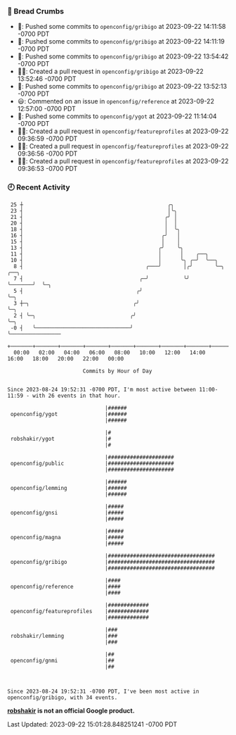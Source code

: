 ### 🍞 Bread Crumbs

 * 🚢: Pushed some commits to `openconfig/gribigo` at 2023-09-22 14:11:58 -0700 PDT
 * 🚢: Pushed some commits to `openconfig/gribigo` at 2023-09-22 14:11:19 -0700 PDT
 * 🚢: Pushed some commits to `openconfig/gribigo` at 2023-09-22 13:54:42 -0700 PDT
 * ✍🏼: Created a pull request in `openconfig/gribigo` at 2023-09-22 13:52:46 -0700 PDT
 * 🚢: Pushed some commits to `openconfig/gribigo` at 2023-09-22 13:52:13 -0700 PDT
 * 😃: Commented on an issue in `openconfig/reference` at 2023-09-22 12:57:00 -0700 PDT
 * 🚢: Pushed some commits to `openconfig/ygot` at 2023-09-22 11:14:04 -0700 PDT
 * ✍🏼: Created a pull request in `openconfig/featureprofiles` at 2023-09-22 09:36:59 -0700 PDT
 * ✍🏼: Created a pull request in `openconfig/featureprofiles` at 2023-09-22 09:36:56 -0700 PDT
 * ✍🏼: Created a pull request in `openconfig/featureprofiles` at 2023-09-22 09:36:53 -0700 PDT

### 🕘 Recent Activity
```
 25 ┼                                              ╭╮
 23 ┤                                              │╰╮
 21 ┤                                             ╭╯ │
 20 ┤                                             │  │
 18 ┤                                             │  ╰╮
 16 ┤                                            ╭╯   │
 15 ┤                                            │    │
 13 ┤                                           ╭╯    ╰╮
 11 ┤                                           │      │    ╭──╮
 10 ┤                                           │      ╰╮ ╭─╯  ╰──╮
  8 ┤                                       ╭───╯       │╭╯       ╰─╮       ╭──╮
  7 ┤                                     ╭─╯           ╰╯          ╰───────╯  ╰─╮
  5 ┤                                    ╭╯                                      ╰─╮
  3 ┼─╮                                 ╭╯                                         ╰─╮
  2 ┤ ╰─╮                              ╭╯                                            ╰─╮
 -0 ┤   ╰──────────────────────────────╯                                               ╰────────────────
    +───────+───────+───────+───────+───────+───────+───────+───────+───────+───────+───────+───────+────
  00:00   02:00   04:00   06:00   08:00   10:00   12:00   14:00   16:00   18:00   20:00   22:00   00:00   

						Commits by Hour of Day


Since 2023-08-24 19:52:31 -0700 PDT, I'm most active between 11:00-11:59 - with 26 events in that hour.

```



```
                               |######
 openconfig/ygot               |######
                               |######

                               |#
 robshakir/ygot                |#
                               |#

                               |#####################
 openconfig/public             |#####################
                               |#####################

                               |######
 openconfig/lemming            |######
                               |######

                               |#####
 openconfig/gnsi               |#####
                               |#####

                               |#####
 openconfig/magna              |#####
                               |#####

                               |##################################
 openconfig/gribigo            |##################################
                               |##################################

                               |####
 openconfig/reference          |####
                               |####

                               |#############
 openconfig/featureprofiles    |#############
                               |#############

                               |###
 robshakir/lemming             |###
                               |###

                               |##
 openconfig/gnmi               |##
                               |##



Since 2023-08-24 19:52:31 -0700 PDT, I've been most active in openconfig/gribigo, with 34 events.

```
**[robshakir](mailto:robjs@google.com) is not an official Google product.**  


Last Updated: 2023-09-22 15:01:28.848251241 -0700 PDT

